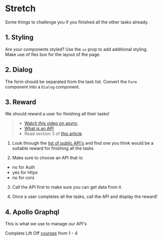 # Stretch

Some things to challenge you if you finished all the other tasks already.

## 1. Styling

Are your components styled? Use the `sx` prop to add additional styling. Make use of flex box for the layout of the page.

## 2. Dialog

The form should be separated from the task list. Convert the `Form` component into a `Dialog` component.

## 3. Reward

We should reward a user for finishing all their tasks!

> - [Watch this video on async](https://youtu.be/PoRJizFvM7s).
> - [What is an API](https://www.youtube.com/watch?v=Yzx7ihtCGBs&ab_channel=CodeWithChris)
> - Read section 3 of [this article](https://www.freecodecamp.org/news/fetch-data-react/)

1. Look through the [list of public API's](https://github.com/public-apis/public-apis) and find one you think would be a suitable reward for finishing all the tasks

2. Make sure to choose an API that is:

- no for Auth
- yes for https
- no for cors

3. Call the API first to make sure you can get data from it.

4. Once a user completes all the tasks, call the API and display the reward!

## 4. Apollo Graphql

This is what we use to manage our API's

Complete Lift Off [courses](https://www.apollographql.com/tutorials/browse) from 1 - 4
